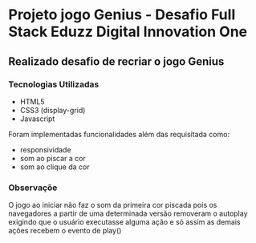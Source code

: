 # Projeto jogo Genius - Desafio Full Stack Eduzz Digital Innovation One

##

## Realizado desafio de recriar o jogo Genius 

### Tecnologias Utilizadas 

- HTML5
- CSS3 (display-grid)
- Javascript

Foram implementadas funcionalidades além das requisitada como: 

- responsividade
- som ao piscar a cor
- som ao clique da cor 

### Observaçõe

O jogo ao iniciar não faz o som da primeira cor piscada pois os navegadores a partir de uma determinada versão removeram o autoplay exigindo que o usuário executasse alguma ação e só assim as demais ações recebem o evento de play()

